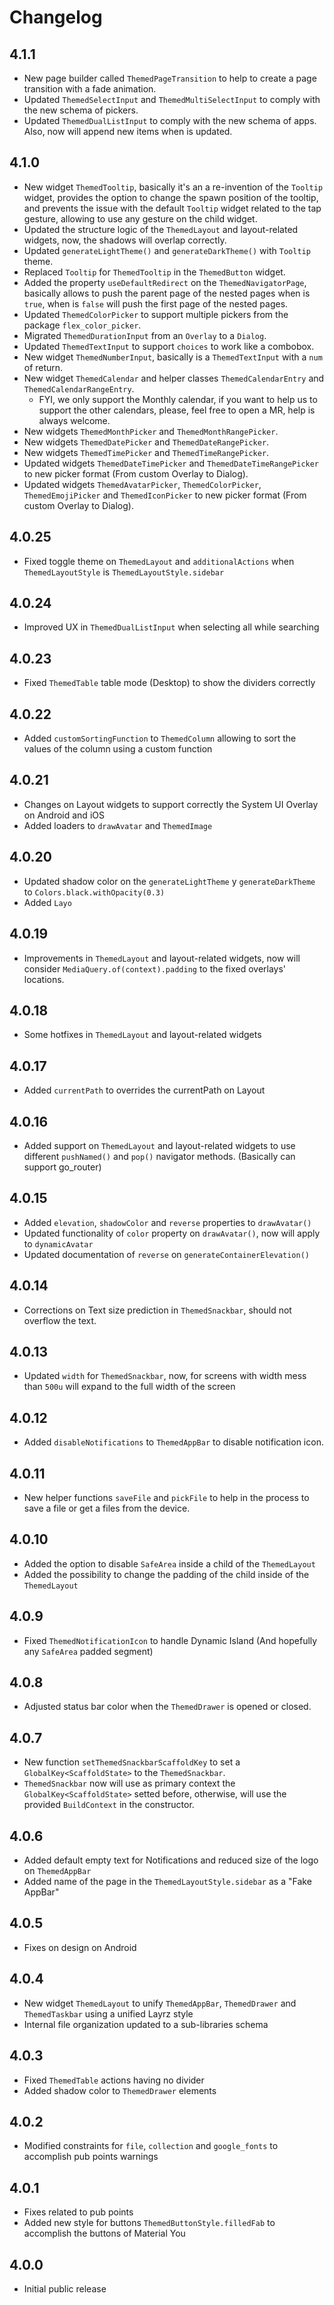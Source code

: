 # Changelog

## 4.1.1
- New page builder called `ThemedPageTransition` to help to create a page transition with a fade animation.
- Updated `ThemedSelectInput` and `ThemedMultiSelectInput` to comply with the new schema of pickers.
- Updated `ThemedDualListInput` to comply with the new schema of apps. Also, now will append new items when is updated.

## 4.1.0
- New widget `ThemedTooltip`, basically it's an a re-invention of the `Tooltip` widget, provides the option to change the spawn position of the tooltip, and prevents the issue with the default `Tooltip` widget related to the tap gesture, allowing to use any gesture on the child widget.
- Updated the structure logic of the `ThemedLayout` and layout-related widgets, now, the shadows will overlap correctly.
- Updated `generateLightTheme()` and `generateDarkTheme()` with `Tooltip` theme.
- Replaced `Tooltip` for `ThemedTooltip` in the `ThemedButton` widget.
- Added the property `useDefaultRedirect` on the `ThemedNavigatorPage`, basically allows to push the parent page of the nested pages when is `true`, when is `false` will push the first page of the nested pages.
- Updated `ThemedColorPicker` to support multiple pickers from the package `flex_color_picker`.
- Migrated `ThemedDurationInput` from an `Overlay` to a `Dialog`.
- Updated `ThemedTextInput` to support `choices` to work like a combobox.
- New widget `ThemedNumberInput`, basically is a `ThemedTextInput` with a `num` of return.
- New widget `ThemedCalendar` and helper classes `ThemedCalendarEntry` and `ThemedCalendarRangeEntry`.
  * FYI, we only support the Monthly calendar, if you want to help us to support the other calendars, please, feel free to open a MR, help is always welcome.
- New widgets `ThemedMonthPicker` and `ThemedMonthRangePicker`.
- New widgets `ThemedDatePicker` and `ThemedDateRangePicker`.
- New widgets `ThemedTimePicker` and `ThemedTimeRangePicker`.
- Updated widgets `ThemedDateTimePicker` and `ThemedDateTimeRangePicker` to new picker format (From custom Overlay to Dialog).
- Updated widgets `ThemedAvatarPicker`, `ThemedColorPicker`, `ThemedEmojiPicker` and `ThemedIconPicker` to new picker format (From custom Overlay to Dialog).

## 4.0.25
- Fixed toggle theme on `ThemedLayout` and `additionalActions` when `ThemedLayoutStyle` is `ThemedLayoutStyle.sidebar`

## 4.0.24
- Improved UX in `ThemedDualListInput` when selecting all while searching

## 4.0.23
- Fixed `ThemedTable` table mode (Desktop) to show the dividers correctly

## 4.0.22
- Added `customSortingFunction` to `ThemedColumn` allowing to sort the values of the column using a custom function

## 4.0.21
- Changes on Layout widgets to support correctly the System UI Overlay on Android and iOS
- Added loaders to `drawAvatar` and `ThemedImage`

## 4.0.20
- Updated shadow color on the `generateLightTheme` y `generateDarkTheme` to `Colors.black.withOpacity(0.3)`
- Added `Layo`

## 4.0.19
- Improvements in `ThemedLayout` and layout-related widgets, now will consider `MediaQuery.of(context).padding` to the fixed overlays' locations.

## 4.0.18
- Some hotfixes in `ThemedLayout` and layout-related widgets

## 4.0.17
- Added `currentPath` to overrides the currentPath on Layout

## 4.0.16
- Added support on `ThemedLayout` and layout-related widgets to use different `pushNamed()` and `pop()` navigator methods. (Basically can support go_router)

## 4.0.15
- Added `elevation`, `shadowColor` and `reverse` properties to `drawAvatar()`
- Updated functionality of `color` property on `drawAvatar()`, now will apply to `dynamicAvatar`
- Updated documentation of `reverse` on `generateContainerElevation()`

## 4.0.14
- Corrections on Text size prediction in `ThemedSnackbar`, should not overflow the text.

## 4.0.13
- Updated `width` for `ThemedSnackbar`, now, for screens with width mess than `500u` will expand to the full width of the screen

## 4.0.12
- Added `disableNotifications` to `ThemedAppBar` to disable notification icon.

## 4.0.11
- New helper functions `saveFile` and `pickFile` to help in the process to save a file or get a files from the device.

## 4.0.10
- Added the option to disable `SafeArea` inside a child of the `ThemedLayout`
- Added the possibility to change the padding of the child inside of the `ThemedLayout`

## 4.0.9
- Fixed `ThemedNotificationIcon` to handle Dynamic Island (And hopefully any `SafeArea` padded segment)

## 4.0.8
- Adjusted status bar color when the `ThemedDrawer` is opened or closed.

## 4.0.7
- New function `setThemedSnackbarScaffoldKey` to set a `GlobalKey<ScaffoldState>` to the `ThemedSnackbar`.
- `ThemedSnackbar` now will use as primary context the `GlobalKey<ScaffoldState>` setted before, otherwise, will use the provided `BuildContext` in the constructor.


## 4.0.6
- Added default empty text for Notifications and reduced size of the logo on `ThemedAppBar`
- Added name of the page in the `ThemedLayoutStyle.sidebar` as a "Fake AppBar"

## 4.0.5
- Fixes on design on Android

## 4.0.4
- New widget `ThemedLayout` to unify `ThemedAppBar`, `ThemedDrawer` and `ThemedTaskbar` using a unified Layrz style
- Internal file organization updated to a sub-libraries schema

## 4.0.3
- Fixed `ThemedTable` actions having no divider
- Added shadow color to `ThemedDrawer` elements

## 4.0.2
- Modified constraints for `file`, `collection` and `google_fonts` to accomplish pub points warnings

## 4.0.1
- Fixes related to pub points
- Added new style for buttons `ThemedButtonStyle.filledFab` to accomplish the buttons of Material You

## 4.0.0
- Initial public release
